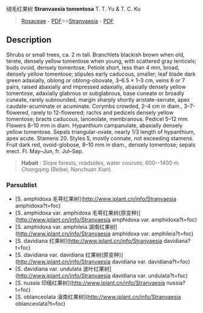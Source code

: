 绒毛红果树 **Stranvaesia tomentosa** T. T. Yu & T. C. Ku

> [Rosaceae](http://www.iplant.cn/info/Rosaceae?t=foc) - [PDF](http://www.iplant.cn/foc/pdf/Rosaceae.pdf)>>[Stranvaesia](http://www.iplant.cn/info/Stranvaesia?t=foc) - [PDF](http://www.iplant.cn/foc/pdf/Stranvaesia.pdf)

## Description

Shrubs or small trees, ca. 2 m tall. Branchlets blackish brown when old, terete, densely yellow tomentose when young, with scattered gray lenticels; buds ovoid, densely tomentose. Petiole short, less than 4 mm, broad, densely yellow tomentose; stipules early caducous, smaller; leaf blade dark green adaxially, oblong or oblong-obovate, 3–6.5 × 1–3 cm, veins 6 or 7 pairs, raised abaxially and impressed adaxially, abaxially densely yellow tomentose, adaxially glabrous or subglabrous, base cuneate or broadly cuneate, rarely subrounded, margin sharply shortly aristate-serrate, apex caudate-acuminate or acuminate. Corymbs crowded, 2–4 cm in diam., 3–7-flowered, rarely to 12-flowered; rachis and pedicels densely yellow tomentose; bracts caducous, lanceolate, membranous. Pedicel 5–12 mm. Flowers 8–10 mm in diam. Hypanthium campanulate, abaxially densely yellow tomentose. Sepals triangular-ovate, nearly 1/3 length of hypanthium, apex acute. Stamens 20. Styles 5, mostly connate, not exceeding stamens. Fruit dark red, ovoid-globose, 8–10 mm in diam., densely tomentose; sepals erect. Fl. May–Jun, fr. Jul–Sep.

> **Habait** : 
> Slope forests, roadsides, water courses; 600--1400 m. Chongqing (Beibei, Nanchuan Xian).

### Parsublist

* [S.  amphidoxa  毛萼红果树](http://www.iplant.cn/info/Stranvaesia amphidoxa?t=foc)
* [S.  amphidoxa var. amphidoxa  毛萼红果树(原变种)](http://www.iplant.cn/info/Stranvaesia amphidoxa var. amphidoxa?t=foc)
* [S.  amphidoxa var. amphileia  湖南红果树](http://www.iplant.cn/info/Stranvaesia amphidoxa var. amphileia?t=foc)
* [S.  davidiana  红果树](http://www.iplant.cn/info/Stranvaesia davidiana?t=foc)
* [S.  davidiana var. davidiana  红果树(原变种)](http://www.iplant.cn/info/Stranvaesia davidiana var. davidiana?t=foc)
* [S.  davidiana var. undulata  波叶红果树](http://www.iplant.cn/info/Stranvaesia davidiana var. undulata?t=foc)
* [S.  nussia  印缅红果树](http://www.iplant.cn/info/Stranvaesia nussia?t=foc)
* [S.  oblanceolata  滇南红果树](http://www.iplant.cn/info/Stranvaesia oblanceolata?t=foc)
